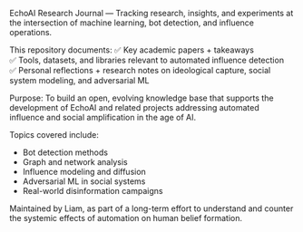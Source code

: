 EchoAI Research Journal — Tracking research, insights, and experiments at the intersection of machine learning, bot detection, and influence operations.

This repository documents:
✅ Key academic papers + takeaways  
✅ Tools, datasets, and libraries relevant to automated influence detection  
✅ Personal reflections + research notes on ideological capture, social system modeling, and adversarial ML

Purpose:
To build an open, evolving knowledge base that supports the development of EchoAI and related projects addressing automated influence and social amplification in the age of AI.

Topics covered include:
- Bot detection methods
- Graph and network analysis
- Influence modeling and diffusion
- Adversarial ML in social systems
- Real-world disinformation campaigns

Maintained by Liam, as part of a long-term effort to understand and counter the systemic effects of automation on human belief formation.
